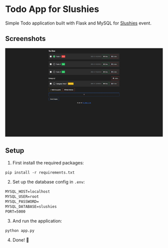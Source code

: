 # Todo App for Slushies

Simple Todo application built with Flask and MySQL for [Slushies](https://slushies.hackclub.com) event.

## Screenshots
![](/images/1.png)

## Setup
1. First install the required packages:
```
pip install -r requirements.txt
```

2. Set up the database config in `.env`:

```
MYSQL_HOST=localhost
MYSQL_USER=root
MYSQL_PASSWORD=
MYSQL_DATABASE=slushies
PORT=5000
```

3. And run the application:
```
python app.py
```

4. Done! 🥳
